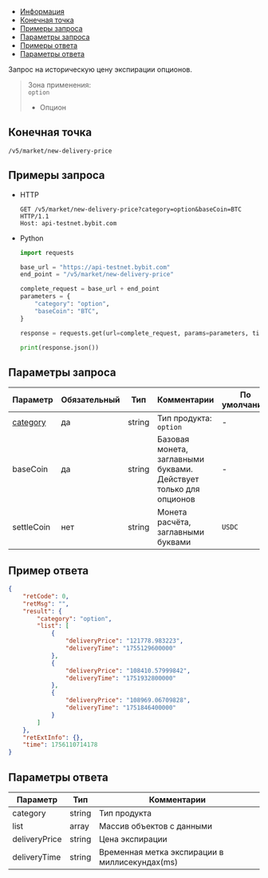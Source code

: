 - [Информация](#информация)
- [Конечная точка](#конечная-точка)
- [Примеры запроса](#примеры-запроса)
- [Параметры запроса](#параметры-запроса)
- [Примеры ответа](#примеры-ответа)
- [Параметры ответа](#параметры-ответа)

<a id="информация"></a>

Запрос на историческую цену экспирации опционов.

>Зона применения:  
>`option`
>
> - Опцион

<a id="конечная-точка"></a>

## Конечная точка

`/v5/market/new-delivery-price`

<a id="примеры-запроса"></a>

## Примеры запроса

- HTTP

  ```http
  GET /v5/market/new-delivery-price?category=option&baseCoin=BTC HTTP/1.1
  Host: api-testnet.bybit.com
  ```

- Python

  ```python
  import requests

  base_url = "https://api-testnet.bybit.com"
  end_point = "/v5/market/new-delivery-price"

  complete_request = base_url + end_point
  parameters = {
      "category": "option",
      "baseCoin": "BTC",
  }
  
  response = requests.get(url=complete_request, params=parameters, timeout=10)

  print(response.json())
  ```

<a id="параметры-запроса"></a>

## Параметры запроса

|Параметр  	                  |Обязательный	 |Тип   	  |Комментарии                       |По умолчанию|
|-----------------------------|--------------|------------|----------------------------------|------------|
|[category](<../20.Определения значений в запросах и ответах.md#category>)  |да            |string    |Тип продукта: `option`     |-           |
|baseCoin  	                  |да	 |string   	  |Базовая монета, заглавными буквами. Действует только для опционов                       |-        |
|settleCoin  	                  |нет	 |string   	  |Монета расчёта, заглавными буквами                       |`USDC`          |

<a id="примеры-ответа"></a>

## Пример ответа

```json
{
    "retCode": 0,
    "retMsg": "",
    "result": {
        "category": "option",
        "list": [
            {
                "deliveryPrice": "121778.983223",
                "deliveryTime": "1755129600000"
            },
            {
                "deliveryPrice": "108410.57999842",
                "deliveryTime": "1751932800000"
            },
            {
                "deliveryPrice": "108969.06709828",
                "deliveryTime": "1751846400000"
            }
        ]
    },
    "retExtInfo": {},
    "time": 1756110714178
}
```

<a id="параметры-ответа"></a>

## Параметры ответа

|Параметр  |Тип       |Комментарии                                             |
|----------|----------|--------------------------------------------------------|
|category  |string       |Тип продукта                                             |
|list  |array       |Массив объектов с данными                                             |
|deliveryPrice  |string       |Цена экспирации                                             |
|deliveryTime  |string       |Временная метка экспирации в миллисекундах(ms)        |
